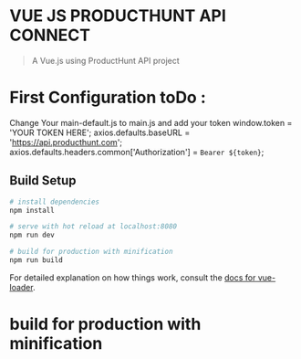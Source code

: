 # VUE JS PRODUCTHUNT API CONNECT

> A Vue.js using ProductHunt API project
#  First Configuration toDo :
Change Your main-default.js to main.js and add your token
window.token = 'YOUR TOKEN HERE';
axios.defaults.baseURL = 'https://api.producthunt.com';
axios.defaults.headers.common['Authorization'] = `Bearer ${token}`;


## Build Setup

``` bash
# install dependencies
npm install

# serve with hot reload at localhost:8080
npm run dev

# build for production with minification
npm run build
```

For detailed explanation on how things work, consult the [docs for vue-loader](http://vuejs.github.io/vue-loader).

# build for production with minification
